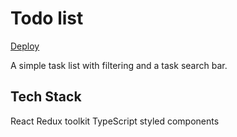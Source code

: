 # Todo list
[Deploy](https://hdtr-2.github.io/react-ts-todo-list/)

A simple task list with filtering and a task search bar.

## Tech Stack
React
Redux toolkit
TypeScript
styled components
